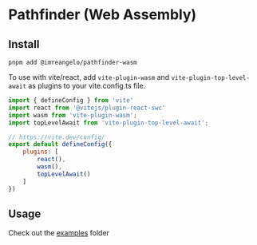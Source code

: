 # Pathfinder (Web Assembly)

## Install
`pnpm add @imreangelo/pathfinder-wasm`

To use with vite/react, add `vite-plugin-wasm` and `vite-plugin-top-level-await` as plugins to your vite.config.ts file.

```js
import { defineConfig } from 'vite'
import react from '@vitejs/plugin-react-swc'
import wasm from 'vite-plugin-wasm';
import topLevelAwait from 'vite-plugin-top-level-await';

// https://vite.dev/config/
export default defineConfig({
	plugins: [
		react(),
		wasm(),
		topLevelAwait()
	]
})
```

## Usage
Check out the [examples](https://github.com/ImreAngelo/pathfinder.wasm/blob/master/examples/react-example/src/App.tsx) folder